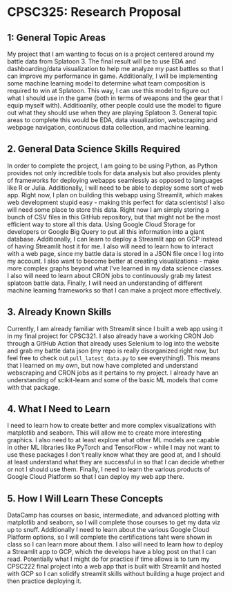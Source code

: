 # CPSC325: Research Proposal

## 1: General Topic Areas

My project that I am wanting to focus on is a project centered around my battle data from Splatoon 3. The final result will be to use EDA and dashboarding/data visualization to help me analyze my past battles so that I can improve my performance in game. Additionally, I will be implementing some machine learning model to determine what team composition is required to win at Splatoon. This way, I can use this model to figure out what I should use in the game (both in terms of weapons and the gear that I equip myself with). Additioanlly, other people could use the model to figure out what they should use when they are playing Splatoon 3. General topic areas to complete this would be EDA, data visualization, webscraping and webpage navigation, continuous data collection, and machine learning.


## 2. General Data Science Skills Required

In order to complete the project, I am going to be using Python, as Python provides not only incredible tools for data analysis but also provides plenty of frameworks for deploying webapps seamlessly as opposed to languages like R or Julia. Additionally, I will need to be able to deploy some sort of web app. Right now, I plan on building this webapp using Streamlit, which makes web development stupid easy - making this perfect for data scientists! I also will need some place to store this data. Right now I am simply storing a bunch of CSV files in this GitHub repository, but that might not be the most efficient way to store all this data. Using Google Cloud Storage for developers or Google Big Query to put all this information into a giant database. Additionally, I can learn to deploy a Streamlit app on GCP instead of having Streamlit host it for me. I also will need to learn how to interact with a web page, since my battle data is stored in a JSON file once I log into my account. I also want to become better at creating visualizations - make more complex graphs beyond what I've learned in my data science classes. I also will need to learn about CRON jobs to continuously grab my latest splatoon battle data. Finally, I will need an understanding of different machine learning frameworks so that I can make a project more effectively. 

## 3. Already Known Skills

Currently, I am already familiar with Streamlit since I built a web app using it in my final project for CPSC321. I also already have a working CRON Job through a GitHub Action that already uses Selenium to log into the website and grab my battle data json (my repo is really disorganized right now, but feel free to check out `pull_latest_data.py` to see everything!). This means that I learned on my own, but now have completed and understand webscraping and CRON jobs as it pertains to my project. I already have an understanding of scikit-learn and some of the basic ML models that come with that package.

## 4. What I Need to Learn

I need to learn how to create better and more complex visualizations with matplotlib and seaborn. This will allow me to create more interesting graphics. I also need to at least explore what other ML models are capable in other ML libraries like PyTorch and TensorFlow - while I may not want to use these packages I don't really know what they are good at, and I should at least understand what they are successful in so that I can decide whether or not I should use them. Finally, I need to learn the various products of Google Cloud Platform so that I can deploy my web app there.

## 5. How I Will Learn These Concepts

DataCamp has courses on basic, intermediate, and advanced plotting with matplotlib and seaborn, so I will complete those courses to get my data viz up to snuff. Additionally I need to learn about the various Google Cloud Platform options, so I will complete the certifications taht were shown in class so I can learn more about them. I also will need to learn how to deploy a Streamlit app to GCP, which the develops have a blog post on that I can read. Potentially what I might do for practice if time allows is to turn my CPSC222 final project into a web app that is built with Streamlit and hosted with GCP so I can solidify streamlit skills without building a huge project and then practice deploying it.
